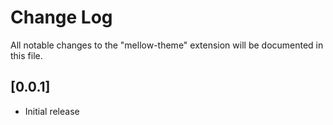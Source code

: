 # Change Log

All notable changes to the "mellow-theme" extension will be documented in this file.

## [0.0.1]

- Initial release
